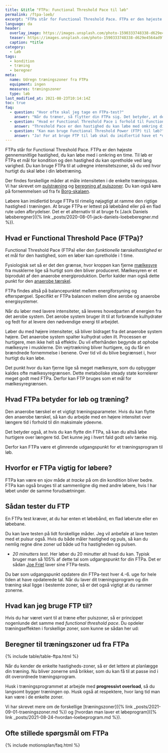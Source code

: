 ```yaml
---
title: &title "FTPa: Functional Threshold Pace til løb"
permalink: /ftpa-loeb/
excerpt: "FTPa står for Functional Threshold Pace. FTPa er den højeste gennemsnitlige hastighed en løber kan opretholde i en time. Til løb kan FTPa være et mål for kondition og den hastighed du kan opretholde i omkring 1 time. Derudover kan du bruge FTPa til at træningszoner, der kan bruges til din løbetræning."
language: da
header:
  overlay_image: https://images.unsplash.com/photo-1590333748338-d629e4564ad9?ixid=MnwxMjA3fDB8MHxwaG90by1wYWdlfHx8fGVufDB8fHx8&ixlib=rb-1.2.1&auto=format&fit=crop&h=630&w=1200&q=10
  teaser: https://images.unsplash.com/photo-1590333748338-d629e4564ad9?ixid=MnwxMjA3fDB8MHxwaG90by1wYWdlfHx8fGVufDB8fHx8&ixlib=rb-1.2.1&auto=format&fit=crop&h=300&w=400&q=10
  caption: *title
category:
  - Løb
tags:
  - kondition
  - træning
  - beregner
meta:
  name: Udregn træningszoner fra FTPa
  equipment: ingen
  measures: træningszoner
  type: løb
last_modified_at: 2021-08-23T10:14:14Z
toc: true
faq:
  - question: "Hvor ofte skal jeg tage en FTPa-test?"
    answer: "Når du træner, så flytter din FTPa sig. Det betyder, at det kan være en god ide at teste din FTPa hver 4.-6. uge, så du hele tiden bliver udfordret nok i dine løbetræningsprogrammer."
  - question: "Hvad er Functional Threshold Pace i forhold til Functional Threshold Power?"
    answer: "Threshold Pace er den hastighed du kan løbe med omkring din anaerobe tærskel. Threshold Power er den *power* - altså det arbejde - du kan levere med samme intensitet. Det måles i watt. Det er altså to mål, der begge relaterer sig til din laktatgrænse og den intensitet du kan arbejde med."
  - question: "Kan man bruge Functional Threshold Power (FTP) til løb?"
    answer: "Ja! For at bruge FTP til løb skal du imidlertid have et *device*, der kan måle hvor mange watt du løber med. [Stryd](https://buy.stryd.com/store?referrer_id=c444f8a6-8d83-59d2-7060-6e7eddbaf413){: rel='sponsored nofollow noopener' } har lavet en footpod, som ser ud til at være den mest præcise wattmåler til løb på markedet."
---
```


FTPa står for Functional Threshold Pace. FTPa er den højeste gennemsnitlige hastighed, du kan løbe med i omkring en time. Til løb er FTPa et mål for kondition og den hastighed du kan opretholde ved lang varighed. Du kan bruge FTPa til at udregne intensitetszoner, så du ved hvor hurtigt du skal løbe i din løbetræning.

Der findes forskellige måder at måle intensiteten i de enkelte træningspas. Vi har skrevet om [pulstræning](/pulstraening/) og [beregning af pulszoner](/pulstraening-pulszoner-fra-maxpuls-og-pulsreserve/). Du kan også køre på fornemmelsen ud fra fx [Borg-skalaen](/borg-skala/).

Løbere kan imidlertid bruge FTPa til rimelig nøjagtigt at ramme den rigtige hastighed i træningen. At bruge FTPa er lettest på løbebånd eller på en flad rute uden afbrydelser. Det er et alternativ til at bruge fx [Jack Daniels løbsberegner]({% link _posts/2020-08-01-jack-daniels-loebeberegner.md %}).

## Hvad er Functional Threshold Pace (FTPa)?

Functional Threshold Pace (FTPa) eller den _funktionelle tærskelhastighed_ er et mål for den hastighed, som en løber kan opretholde i 1 time.

Fysiologisk set så er det den grænse, hvor kroppen kan fjerne [mælkesyre](/maelkesyre-traening/) fra musklerne lige så hurtigt som den bliver produceret. Mælkesyren er et biprodukt af den anaerobe energiproduktion. Derfor kalder man også dette punkt for den [anaerobe tærskel](/anaerobe-taerskel/).

FTPa findes altså på balancepunktet mellem energiforsyning og efterspørgsel. Specifikt er FTPa balancen mellem dine aerobe og anaerobe energisystemer.

Når du løber med lavere intensiteter, så leveres hovedparten af energien fra det aerobe system. Det aerobe system bruger ilt til at forbrænde kulhydrater og fedt for at levere den nødvendige energi til arbejdet.

Løber du med højere intensiteter, så bliver bidraget fra det anaerobe system højere. Det anaerobe system spalter kulhydrat uden ilt. Processen er hurtigere, men ikke helt så effektiv. Du vil efterhånden begynde at ophobe mælkesyre i musklerne. Din vejrtrækning bliver hurtigere, og du får en brændnede fornemmelse i benene. Over tid vil du blive begrænset i, hvor hurtigt du kan løbe.

Det punkt hvor du kan fjerne lige så meget mælkesyre, som du opbygger kaldes ofte mælkesyregrænsen. Dette metaboliske steady state korrelerer meget godt med FTPa. Derfor kan FTP bruges som et mål for mælkesyregrænsen.

## Hvad FTPa betyder for løb og træning?

Den anaerobe tærskel er et vigtigt træningsparameter. Hvis du kan flytte den anaerobe tærskel, så kan du arbejde med en højere intensitet over længere tid i forhold til din maksimale ydeevne.

Det betyder også, at hvis du kan flytte din FTPa, så kan du altså løbe hurtigere over længere tid. Det kunne jeg i hvert fald godt selv tænke mig.

Derfor kan FTPa være et glimrende udgangspunkt for et træningsprogram til løb.

## Hvorfor er FTPa vigtig for løbere?

FTPa kan være en sjov måde at *tracke* på om din kondition bliver bedre. FTPa kan også bruges til at sammenligne dig med andre løbere, hvis I har løbet under de samme forudsætninger.

## Sådan tester du FTP

En FTPa test kræver, at du har enten et løbebånd, en flad løberute eller en løbebane.

Du kan lave testen på lidt forskellige måder. Jeg vil anbefale at lave testen med et pulsur også. Hvis du både måler hastighed og puls, så kan du nemlig regne dine zoner ud både ud fra hastigheden og pulsen.

- *20 minutters test*. Her løber du 20 minutter alt hvad du kan. Typisk bruger man så 105% af dette tal som udgangspunkt for din FTPa. Det er sådan [Joe Friel](https://joefrieltraining.com/a-quick-guide-to-setting-zone/) laver sine FTPa-tests.

Du bør som udgangspunkt opdatere din FTPa-test hver 4.-6. uge for hele tiden at have opdaterede tal. Når du laver dit træningsprogram og din træning skal ligge i bestemte zoner, så er det også vigtigt at du rammer zonerne.

## Hvad kan jeg bruge FTP til?

Hvis du har været vant til at træne efter pulszoner, så er princippet nogenlunde det samme med *functional threshold pace*. Du opdeler træningseffekten i forskellige zoner, som kunne se sådan her ud:

## Beregner til træningszoner ud fra FTPa

{% include table/table-ftpa.html %}

Når du kender de enkelte hastigheds-zoner, så er det lettere at planlægge din træning. Nu bliver zonerne små brikker, som du kan få til at passe ind i dit overordnede træningsprogram.

Husk i træningsprogrammet at arbejde med **progressivt overload**, så du langsomt bygger træningen op. Husk også at respektere, hvor lang tid man kan være i de enkelte zoner.

Vi har skrevet mere om de forskellige [træningszoner]({% link _posts/2021-09-01-traeningszoner.md %}) og [hvordan man laver et løbeprogram]({% link _posts/2021-08-24-hvordan-loebeprogram.md %}).

## Ofte stillede spørgsmål om FTPa

{% include motionsplan/faq.html %}
